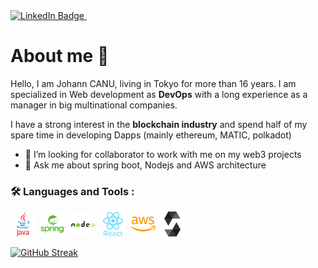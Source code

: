 <div id="badges">
  <a href="https://www.linkedin.com/in/johanncanu/">
    <img src="https://img.shields.io/badge/LinkedIn-blue?style=for-the-badge&logo=linkedin&logoColor=white" alt="LinkedIn Badge"/>
  </a>
  <img src="https://komarev.com/ghpvc/?username=canujohann&style=flat-square&color=blue" alt=""/>
</div>



<h1> About me 👋 </h1>

Hello, I am Johann CANU, living in Tokyo for more than 16 years. I am specialized in Web development as **DevOps** with a long experience as a manager in big multinational companies. 

I have a strong interest in the **blockchain industry** and spend half of my spare time in developing Dapps (mainly ethereum, MATIC, polkadot)

- 👯 I’m looking for collaborator to work with me on my web3 projects
- 💬 Ask me about spring boot, Nodejs and AWS architecture


### :hammer_and_wrench: Languages and Tools :

<img src="https://github.com/devicons/devicon/blob/master/icons/java/java-original-wordmark.svg" title="Java" alt="Java" width="40" height="40"/>&nbsp;
<img src="https://github.com/devicons/devicon/blob/master/icons/spring/spring-original-wordmark.svg" title="Spring" alt="Spring" width="40" height="40"/>&nbsp;
  <img src="https://github.com/devicons/devicon/blob/master/icons/nodejs/nodejs-original-wordmark.svg" title="NodeJS" alt="NodeJS" width="40" height="40"/>&nbsp;
    <img src="https://github.com/devicons/devicon/blob/master/icons/react/react-original-wordmark.svg" title="React" alt="React" width="40" height="40"/>&nbsp;
  <img src="https://github.com/devicons/devicon/blob/master/icons/amazonwebservices/amazonwebservices-plain-wordmark.svg" title="AWS" alt="AWS" width="40" height="40"/>&nbsp;
    <img src="https://github.com/devicons/devicon/blob/master/icons/solidity/solidity-original.svg" title="solidity" alt="solidity" width="40" height="40"/>&nbsp;


[![GitHub Streak](http://github-readme-streak-stats.herokuapp.com?user=canujohann&theme=dark&background=000000)](https://git.io/streak-stats)




